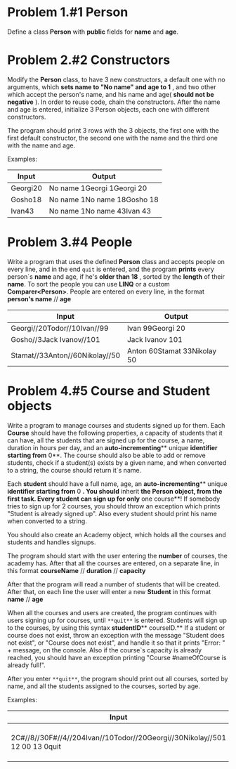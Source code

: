 # Problem 1.#1 Person

Define a class **Person** with **public** fields for **name** and **age**.

# Problem 2.#2 Constructors

Modify the **Person** class, to have 3 new constructors, a default one with no arguments, which **sets name to &quot;No name&quot; and age to 1** , and two other which accept the person&#39;s name, and his name and age( **should not be negative** ).  In order to reuse code, chain the constructors. After the name and age is entered, initialize 3 Person objects, each one with different constructors.

The program should print 3 rows with the 3 objects, the first one with the first default constructor, the second one with the name and the third one with the name and age.

Examples:

| **Input** | **Output** |
| --- | --- |
| Georgi20 | No name 1Georgi 1Georgi 20 |
| Gosho18 | No name 1No name 18Gosho 18 |
| Ivan43 | No name 1No name 43Ivan 43 |

# Problem 3.#4 People

Write a program that uses the defined **Person** class and accepts people on every line, and in the end `quit` is entered, and the program **prints** every person`s **name** and age, if he&#39;s **older than 18** , sorted by the **length** of their **name**. To sort the people you can use **LINQ** or a custom **Comparer&lt;Person&gt;**.
People are entered on every line, in the format **person&#39;s name** // **age**

| **Input** | **Output** |
| --- | --- |
| Georgi//20Todor//10Ivan//99 | Ivan 99Georgi 20 |
| Gosho//3Jack Ivanov//101 | Jack Ivanov 101 |
| Stamat//33Anton//60Nikolay//50 | Anton 60Stamat 33Nikolay 50 |

# Problem 4.#5 Course and Student objects

Write a program to manage courses and students signed up for them. Each **Course** should have the following properties, a capacity of students that it can have, all the students that are signed up for the course, a name, duration in hours per day, and an **auto-incrementing**** unique **identifier starting from** 0**. The course should also be able to add or remove students, check if a student(s) exists by a given name, and when converted to a string, the course should return it`s name.

Each **student** should have a full name,  age, an **auto-incrementing**** unique **identifier starting from** 0 **. You should** inherit **the Person object, from the first task. Every student can sign up for only** one course**! If somebody tries to sign up for 2 courses, you should throw an exception which prints &quot;Student is already signed up&quot;. Also every student should print his name when converted to a string.

You should also create an Academy object, which holds all the courses and students and handles signups.

The program should start with the user entering the **number** of courses, the academy has. After that all the courses are entered, on a separate line, in this format **courseName** // **duration** // **capacity**

After that the program will read a number of students that will be created. After that, on each line the user will enter a new **Student** in this format **name** // **age**

When all the courses and users are created, the program continues with users signing up for courses, until ` **quit** ` is entered. Students will sign up to the courses, by using this syntax **studentID**** courseID.** If a student or course does not exist, throw an exception with the message &quot;Student does not exist&quot;, or &quot;Course does not exist&quot;, and handle it so that it prints &quot;Error: &quot; + message, on the console. Also if the course`s capacity is already reached, you should have an exception printing &quot;Course #nameOfCourse is already full!&quot;.

After you enter ` **quit** `, the program should print out all courses, sorted by name, and all the students assigned to the courses, sorted by age.

Examples:

| **Input** | **Output** |
| --- | --- |
| 2C#//8//30F#//4//204Ivan//10Todor//20Georgi//30Nikolay//501 12 00 13 0quit | C# - 8 hours##Georgi##Nikolay F# - 4 hours##Ivan##Todor |